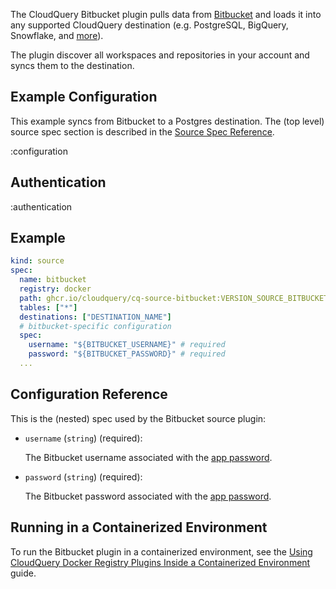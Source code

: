The CloudQuery Bitbucket plugin pulls data from [Bitbucket](https://bitbucket.org/) and loads it into any supported CloudQuery destination (e.g. PostgreSQL, BigQuery, Snowflake, and [more](https://hub.cloudquery.io/plugins/destination)).

The plugin discover all workspaces and repositories in your account and syncs them to the destination.

## Example Configuration

This example syncs from Bitbucket to a Postgres destination. The (top level) source spec section is described in the [Source Spec Reference](/docs/reference/source-spec).

:configuration

## Authentication

:authentication

## Example

```yaml
kind: source
spec:
  name: bitbucket
  registry: docker
  path: ghcr.io/cloudquery/cq-source-bitbucket:VERSION_SOURCE_BITBUCKET
  tables: ["*"]
  destinations: ["DESTINATION_NAME"]
  # bitbucket-specific configuration
  spec:
    username: "${BITBUCKET_USERNAME}" # required
    password: "${BITBUCKET_PASSWORD}" # required
  ...
```

## Configuration Reference

This is the (nested) spec used by the Bitbucket source plugin:

- `username` (`string`) (required):

  The Bitbucket username associated with the [app password](https://support.atlassian.com/bitbucket-cloud/docs/app-passwords/).

- `password` (`string`) (required):

  The Bitbucket password associated with the [app password](https://support.atlassian.com/bitbucket-cloud/docs/app-passwords/).

## Running in a Containerized Environment

To run the Bitbucket plugin in a containerized environment, see the [Using CloudQuery Docker Registry Plugins Inside a Containerized Environment](https://docs.cloudquery.io/docs/advanced-topics/using-cloud-query-docker-registry-plugins-inside-a-containerized-environment) guide.